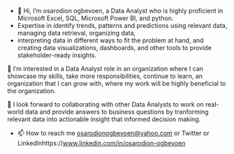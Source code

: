 - 👋 Hi, I’m osarodion ogbevoen, a Data Analyst who is highly proficient in Microsoft Excel, SQL, Microsoft Power BI, and python.
-  Expertise in identify trends, patterns and predictions using relevant data, managing data retrieval, organizing data,
-  interpreting data in different ways to fit the problem at hand, and creating data visualizations, dashboards, and other tools to provide stakeholder-ready insights.

👀 I’m interested in a Data Analyst role in an organization where I can showcase my skills, take more responsibilities, continue to learn, an organization that I can grow with, 
where my work will be highly beneficial to the organization.

👯 I look forward to collaborating with other Data Analysts to work on real-world data and provide answers to business questions by tranforming relevant data into actionable insight 
that informed decision making.

- 📫 How to reach me  osarodionogbevoen@yahoo.com or Twitter or LinkedInhttps://www.linkedin.com/in/osarodion-ogbevoen


